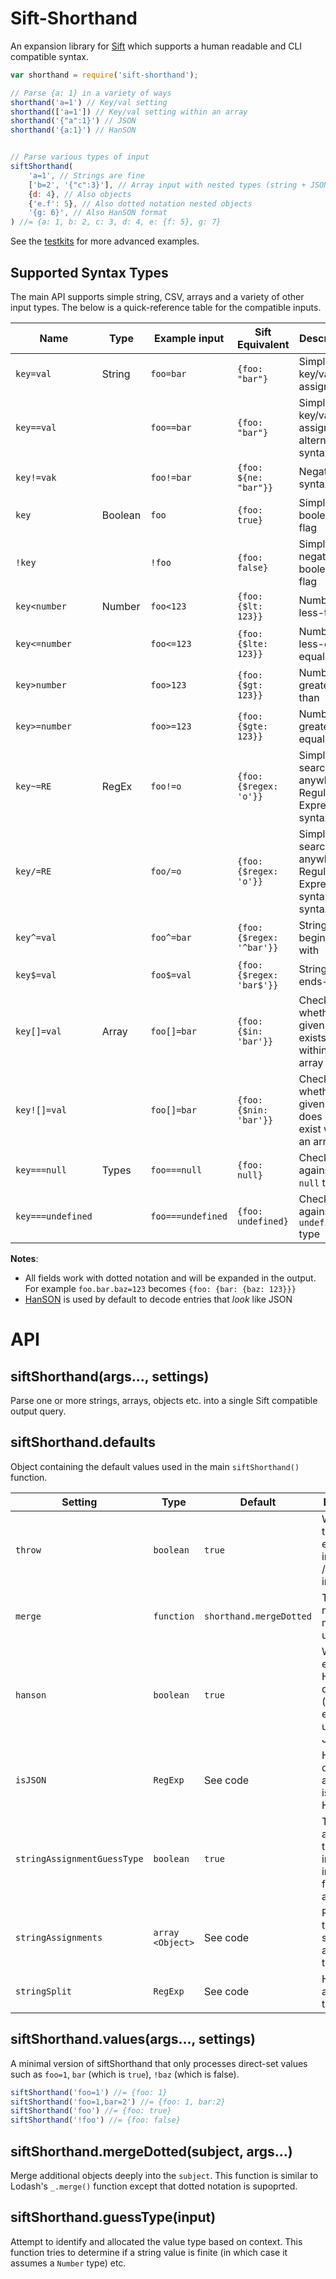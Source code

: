 Sift-Shorthand
==============
An expansion library for [Sift](https://github.com/crcn/sift.js#readme) which supports a human readable and CLI compatible syntax.


```javascript
var shorthand = require('sift-shorthand');

// Parse {a: 1} in a variety of ways
shorthand('a=1') // Key/val setting
shorthand(['a=1']) // Key/val setting within an array
shorthand('{"a":1}') // JSON
shorthand('{a:1}') // HanSON


// Parse various types of input
siftShorthand(
	'a=1', // Strings are fine
	['b=2', '{"c":3}'], // Array input with nested types (string + JSON)
	{d: 4}, // Also objects
	{'e.f': 5}, // Also dotted notation nested objects
	'{g: 6}', // Also HanSON format
) //= {a: 1, b: 2, c: 3, d: 4, e: {f: 5}, g: 7}
```

See the [testkits](./test) for more advanced examples.


Supported Syntax Types
----------------------
The main API supports simple string, CSV, arrays and a variety of other input types. The below is a quick-reference table for the compatible inputs.


| Name              | Type    | Example input     | Sift Equivalent           | Description                                                   |
|-------------------|---------|-------------------|---------------------------|---------------------------------------------------------------|
| `key=val`         | String  | `foo=bar`         | `{foo: "bar"}`            | Simple key/value assignment                                   |
| `key==val`        |         | `foo==bar`        | `{foo: "bar"}`            | Simple key/value assignment, alternative syntax               |
| `key!=vak`        |         | `foo!=bar`        | `{foo: ${ne: "bar"}}`     | Negation syntax                                               |
| `key`             | Boolean | `foo`             | `{foo: true}`             | Simple boolean flag                                           |
| `!key`            |         | `!foo`            | `{foo: false}`            | Simple negation boolean flag                                  |
| `key<number`      | Number  | `foo<123`         | `{foo: {$lt: 123}}`       | Number is-less-than                                           |
| `key<=number`     |         | `foo<=123`        | `{foo: {$lte: 123}}`      | Number is-less-or-equal-to                                    |
| `key>number`      |         | `foo>123`         | `{foo: {$gt: 123}}`       | Number is-greater-than                                        |
| `key>=number`     |         | `foo>=123`        | `{foo: {$gte: 123}}`      | Number is-greater-or-equal-to                                 |
| `key~=RE`         | RegEx   | `foo!=o`          | `{foo: {$regex: 'o'}}`    | Simple search-anywhere Regular Expression syntax              |
| `key/=RE`         |         | `foo/=o`          | `{foo: {$regex: 'o'}}`    | Simple search-anywhere Regular Expression syntax, alt syntax  |
| `key^=val`        |         | `foo^=bar`        | `{foo: {$regex: '^bar'}}` | String begins-with                                            |
| `key$=val`        |         | `foo$=val`        | `{foo: {$regex: 'bar$'}}` | String ends-with                                              |
| `key[]=val`       | Array   | `foo[]=bar`       | `{foo: {$in: 'bar'}}`     | Checks whether the given value exists within an array         |
| `key![]=val`      |         | `foo[]=bar`       | `{foo: {$nin: 'bar'}}`    | Checks whether the given value does not exist within an array |
| `key===null`      | Types   | `foo===null`      | `{foo: null}`             | Checks against the `null` type                                |
| `key===undefined` |         | `foo===undefined` | `{foo: undefined}`        | Checks against the `undefined` type                           |


**Notes**:

* All fields work with dotted notation and will be expanded in the output. For example `foo.bar.baz=123` becomes `{foo: {bar: {baz: 123}}}`
* [HanSON](https://github.com/timjansen/hanson) is used by default to decode entries that *look* like JSON


API
===

siftShorthand(args..., settings)
--------------------------------
Parse one or more strings, arrays, objects etc. into a single Sift compatible output query.



siftShorthand.defaults
----------------------
Object containing the default values used in the main `siftShorthand()` function.


| Setting                     | Type             | Default                 | Description                                                             |
|-----------------------------|------------------|-------------------------|-------------------------------------------------------------------------|
| `throw`                     | `boolean`        | `true`                  | Whether to throw an error when input JSON / HanSON is invalid           |
| `merge`                     | `function`       | `shorthand.mergeDotted` | The default merge method to use                                         |
| `hanson`                    | `boolean`        | `true`                  | Whether to enable HanSON decoding (slower but easier to use than JSON)  |
| `isJSON`                    | `RegExp`         | See code                | How to determine if an argument is JSON / HanSON                        |
| `stringAssignmentGuessType` | `boolean`        | `true`                  | Try to guess and correct the incoming input type for string assignments |
| `stringAssignments`         | `array <Object>` | See code                | Rules used to assign string assignment tuples                           |
| `stringSplit`               | `RegExp`         | See code                | How to split a string of tuples                                         |


siftShorthand.values(args..., settings)
---------------------------------------
A minimal version of siftShorthand that only processes direct-set values such as `foo=1`, `bar` (which is `true`), `!baz` (which is false).

```javascript
siftShorthand('foo=1') //= {foo: 1}
siftShorthand('foo=1,bar=2') //= {foo: 1, bar:2}
siftShorthand('foo') //= {foo: true}
siftShorthand('!foo') //= {foo: false}
```


siftShorthand.mergeDotted(subject, args...)
-------------------------------------------
Merge additional objects deeply into the `subject`.
This function is similar to Lodash's `_.merge()` function except that dotted notation is supoprted.


siftShorthand.guessType(input)
------------------------------
Attempt to identify and allocated the value type based on context.
This function tries to determine if a string value is finite (in which case it assumes a `Number` type) etc.

